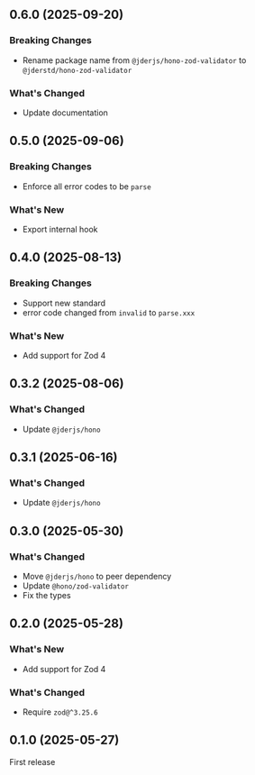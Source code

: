 ## 0.6.0 (2025-09-20)

### Breaking Changes

- Rename package name from `@jderjs/hono-zod-validator` to `@jderstd/hono-zod-validator`

### What's Changed

- Update documentation

## 0.5.0 (2025-09-06)

### Breaking Changes

- Enforce all error codes to be `parse`

### What's New

- Export internal hook

## 0.4.0 (2025-08-13)

### Breaking Changes

- Support new standard
- error code changed from `invalid` to `parse.xxx`

### What's New

- Add support for Zod 4

## 0.3.2 (2025-08-06)

### What's Changed

- Update `@jderjs/hono`

## 0.3.1 (2025-06-16)

### What's Changed

- Update `@jderjs/hono`

## 0.3.0 (2025-05-30)

### What's Changed

- Move `@jderjs/hono` to peer dependency
- Update `@hono/zod-validator`
- Fix the types

## 0.2.0 (2025-05-28)

### What's New

- Add support for Zod 4

### What's Changed

- Require `zod@^3.25.6`

## 0.1.0 (2025-05-27)

First release
